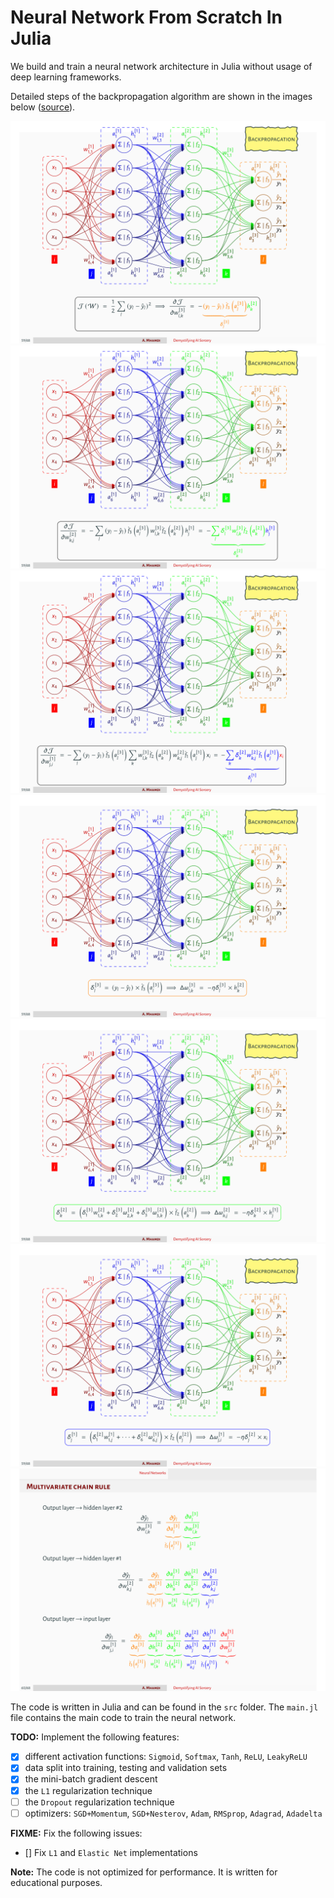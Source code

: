 # Neural Network From Scratch In Julia
We build and train a neural network architecture in Julia without usage of deep learning frameworks.

Detailed steps of the backpropagation algorithm are shown in the images below ([source](https://github.com/a-mhamdi/jlai/blob/main/Slides-Labs/Demystifying%20AI%20Sorcery%20(Part-1).pdf)).

![BackProp](./Images/backprop-1.png)
![BackProp](./Images/backprop-2.png)
![BackProp](./Images/backprop-3.png)
![BackProp](./Images/backprop-4.png)
![BackProp](./Images/backprop-5.png)
![BackProp](./Images/backprop-6.png)
![BackProp](./Images/backprop-7.png)

The code is written in Julia and can be found in the `src` folder. The `main.jl` file contains the main code to train the neural network.

**TODO:** Implement the following features:
- [x] different activation functions: `Sigmoid`, `Softmax`, `Tanh`, `ReLU`, `LeakyReLU`
- [x] data split into training, testing and validation sets
- [x] the mini-batch gradient descent
- [x] the `L1` regularization technique
- [ ] the `Dropout` regularization technique
- [ ] optimizers: `SGD+Momentum`, `SGD+Nesterov`, `Adam`, `RMSprop`, `Adagrad`, `Adadelta`

**FIXME:** Fix the following issues:
- [] Fix `L1` and `Elastic Net` implementations

**Note:** The code is not optimized for performance. It is written for educational purposes.
